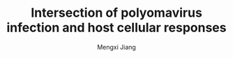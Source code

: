 ---
author: Mengxi Jiang
funder: National Institutes of Health (US)
layout: grant
link:
- https://www.niaid.nih.gov//sites/default/files/R01_Jiang_Sample_Application.pdf
- https://www.niaid.nih.gov//sites/default/files/R01_Jiang_Sample_Summary_Statement.pdf
link_name:
- Proposal
- Summary Statement
program: R01
status: funded
title: Intersection of polyomavirus infection and host cellular responses
year: 2015
---